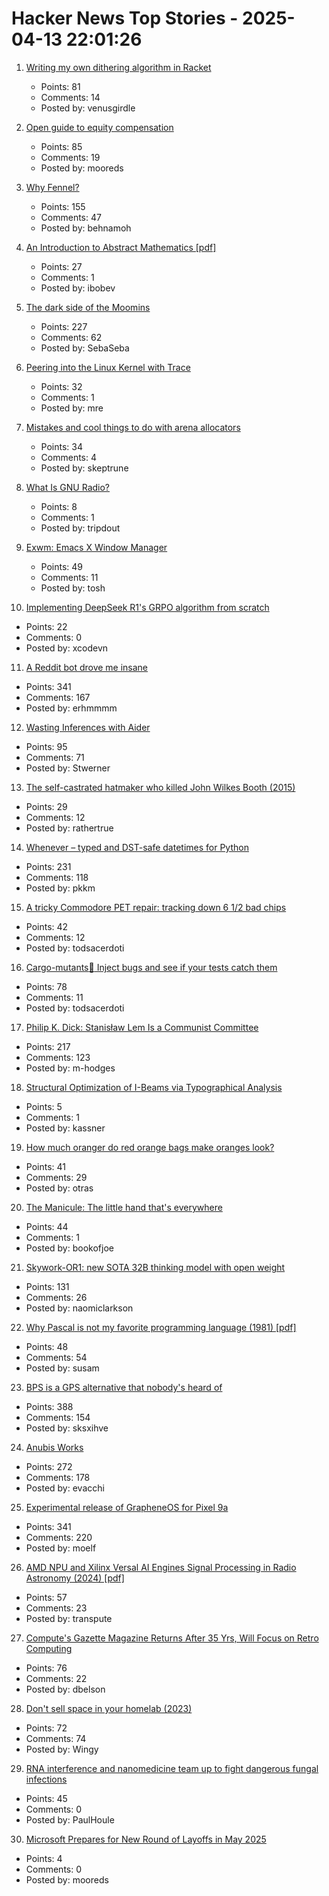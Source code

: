 # Hacker News Top Stories - 2025-04-13 22:01:26

1. [Writing my own dithering algorithm in Racket](https://amanvir.com/blog/writing-my-own-dithering-algorithm-in-racket)
   - Points: 81
   - Comments: 14
   - Posted by: venusgirdle

2. [Open guide to equity compensation](https://github.com/jlevy/og-equity-compensation)
   - Points: 85
   - Comments: 19
   - Posted by: mooreds

3. [Why Fennel?](https://fennel-lang.org/rationale)
   - Points: 155
   - Comments: 47
   - Posted by: behnamoh

4. [An Introduction to Abstract Mathematics [pdf]](https://www.math.uci.edu/~ndonalds/math13/notes.pdf)
   - Points: 27
   - Comments: 1
   - Posted by: ibobev

5. [The dark side of the Moomins](https://www.newstatesman.com/culture/books/2025/04/dark-side-of-the-moomins-tove-jansson)
   - Points: 227
   - Comments: 62
   - Posted by: SebaSeba

6. [Peering into the Linux Kernel with Trace](https://alexdowad.github.io/peering-in-the-kernel-with-trace/)
   - Points: 32
   - Comments: 1
   - Posted by: mre

7. [Mistakes and cool things to do with arena allocators](https://zylinski.se/posts/dynamic-arrays-and-arenas/)
   - Points: 34
   - Comments: 4
   - Posted by: skeptrune

8. [What Is GNU Radio?](https://wiki.gnuradio.org/index.php?title=What_Is_GNU_Radio)
   - Points: 8
   - Comments: 1
   - Posted by: tripdout

9. [Exwm: Emacs X Window Manager](https://github.com/emacs-exwm/exwm)
   - Points: 49
   - Comments: 11
   - Posted by: tosh

10. [Implementing DeepSeek R1's GRPO algorithm from scratch](https://github.com/policy-gradient/GRPO-Zero)
   - Points: 22
   - Comments: 0
   - Posted by: xcodevn

11. [A Reddit bot drove me insane](https://posthuman.blog/this-reddit-post-fried-my-brain/)
   - Points: 341
   - Comments: 167
   - Posted by: erhmmmm

12. [Wasting Inferences with Aider](https://worksonmymachine.substack.com/p/wasting-inferences-with-aider)
   - Points: 95
   - Comments: 71
   - Posted by: Stwerner

13. [The self-castrated hatmaker who killed John Wilkes Booth (2015)](https://www.washingtonian.com/2015/04/12/the-man-who-killed-john-wilkes-booth/)
   - Points: 29
   - Comments: 12
   - Posted by: rathertrue

14. [Whenever – typed and DST-safe datetimes for Python](https://github.com/ariebovenberg/whenever)
   - Points: 231
   - Comments: 118
   - Posted by: pkkm

15. [A tricky Commodore PET repair: tracking down 6 1/2 bad chips](http://www.righto.com/2025/04/commodore-pet-repair.html)
   - Points: 42
   - Comments: 12
   - Posted by: todsacerdoti

16. [Cargo-mutants:zombie: Inject bugs and see if your tests catch them](https://github.com/sourcefrog/cargo-mutants)
   - Points: 78
   - Comments: 11
   - Posted by: todsacerdoti

17. [Philip K. Dick: Stanisław Lem Is a Communist Committee](https://culture.pl/en/article/philip-k-dick-stanislaw-lem-is-a-communist-committee)
   - Points: 217
   - Comments: 123
   - Posted by: m-hodges

18. [Structural Optimization of I-Beams via Typographical Analysis](https://www.researchgate.net/publication/390635826_Structural_Optimization_of_I-Beams_via_Typographical_Analysis_A_Comparative_Study_of_Alphabetical_Cross-Sections)
   - Points: 5
   - Comments: 1
   - Posted by: kassner

19. [How much oranger do red orange bags make oranges look?](https://alexanderell.is/posts/orange/)
   - Points: 41
   - Comments: 29
   - Posted by: otras

20. [The Manicule: The little hand that's everywhere](https://www.messynessychic.com/2025/03/07/the-secret-history-of-the-manicule-little-hand-thats-everywhere/)
   - Points: 44
   - Comments: 1
   - Posted by: bookofjoe

21. [Skywork-OR1: new SOTA 32B thinking model with open weight](https://github.com/SkyworkAI/Skywork-OR1)
   - Points: 131
   - Comments: 26
   - Posted by: naomiclarkson

22. [Why Pascal is not my favorite programming language (1981) [pdf]](https://doc.cat-v.org/bell_labs/why_pascal/why_pascal_is_not_my_favorite_language.pdf)
   - Points: 48
   - Comments: 54
   - Posted by: susam

23. [BPS is a GPS alternative that nobody's heard of](https://www.jeffgeerling.com/blog/2025/bps-gps-alternative-nobodys-heard)
   - Points: 388
   - Comments: 154
   - Posted by: sksxihve

24. [Anubis Works](https://xeiaso.net/notes/2025/anubis-works/)
   - Points: 272
   - Comments: 178
   - Posted by: evacchi

25. [Experimental release of GrapheneOS for Pixel 9a](https://grapheneos.social/@GrapheneOS/114327666433966529)
   - Points: 341
   - Comments: 220
   - Posted by: moelf

26. [AMD NPU and Xilinx Versal AI Engines Signal Processing in Radio Astronomy (2024) [pdf]](https://git.astron.nl/RD/acap/-/raw/main/Presentation_FPL24_Vincent_Sprave.pdf)
   - Points: 57
   - Comments: 23
   - Posted by: transpute

27. [Compute's Gazette Magazine Returns After 35 Yrs, Will Focus on Retro Computing](https://www.computesgazette.com/)
   - Points: 76
   - Comments: 22
   - Posted by: dbelson

28. [Don't sell space in your homelab (2023)](https://grumpy.systems/2023/please-dont-sell-space-in-your-homelab/)
   - Points: 72
   - Comments: 74
   - Posted by: Wingy

29. [RNA interference and nanomedicine team up to fight dangerous fungal infections](https://phys.org/news/2025-03-rna-nanomedicine-dangerous-fungal-infections.html)
   - Points: 45
   - Comments: 0
   - Posted by: PaulHoule

30. [Microsoft Prepares for New Round of Layoffs in May 2025](https://www.thebridgechronicle.com/tech/microsoft-layoffs-may-2025)
   - Points: 4
   - Comments: 0
   - Posted by: mooreds

